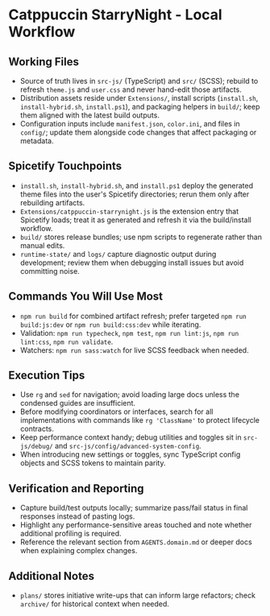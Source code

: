 # Catppuccin StarryNight - Local Workflow

## Working Files

- Source of truth lives in `src-js/` (TypeScript) and `src/` (SCSS); rebuild to refresh `theme.js` and `user.css` and never hand-edit those artifacts.
- Distribution assets reside under `Extensions/`, install scripts (`install.sh`, `install-hybrid.sh`, `install.ps1`), and packaging helpers in `build/`; keep them aligned with the latest build outputs.
- Configuration inputs include `manifest.json`, `color.ini`, and files in `config/`; update them alongside code changes that affect packaging or metadata.

## Spicetify Touchpoints

- `install.sh`, `install-hybrid.sh`, and `install.ps1` deploy the generated theme files into the user's Spicetify directories; rerun them only after rebuilding artifacts.
- `Extensions/catppuccin-starrynight.js` is the extension entry that Spicetify loads; treat it as generated and refresh it via the build/install workflow.
- `build/` stores release bundles; use npm scripts to regenerate rather than manual edits.
- `runtime-state/` and `logs/` capture diagnostic output during development; review them when debugging install issues but avoid committing noise.

## Commands You Will Use Most

- `npm run build` for combined artifact refresh; prefer targeted `npm run build:js:dev` or `npm run build:css:dev` while iterating.
- Validation: `npm run typecheck`, `npm test`, `npm run lint:js`, `npm run lint:css`, `npm run validate`.
- Watchers: `npm run sass:watch` for live SCSS feedback when needed.

## Execution Tips

- Use `rg` and `sed` for navigation; avoid loading large docs unless the condensed guides are insufficient.
- Before modifying coordinators or interfaces, search for all implementations with commands like `rg 'ClassName'` to protect lifecycle contracts.
- Keep performance context handy; debug utilities and toggles sit in `src-js/debug/` and `src-js/config/advanced-system-config`.
- When introducing new settings or toggles, sync TypeScript config objects and SCSS tokens to maintain parity.

## Verification and Reporting

- Capture build/test outputs locally; summarize pass/fail status in final responses instead of pasting logs.
- Highlight any performance-sensitive areas touched and note whether additional profiling is required.
- Reference the relevant section from `AGENTS.domain.md` or deeper docs when explaining complex changes.

## Additional Notes

- `plans/` stores initiative write-ups that can inform large refactors; check `archive/` for historical context when needed.
